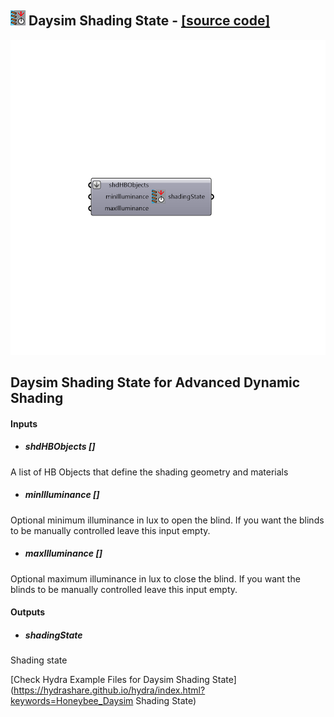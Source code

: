 ## ![](../../images/icons/Daysim_Shading_State.png) Daysim Shading State - [[source code]](https://github.com/ladybug-tools/honeybee-legacy/tree/master/src/Honeybee_Daysim%20Shading%20State.py)

![](../../images/components/Daysim_Shading_State.png)

Daysim Shading State for Advanced Dynamic Shading
 -
 

#### Inputs
* ##### shdHBObjects []
A list of HB Objects that define the shading geometry and materials
* ##### minIlluminance []
Optional minimum illuminance in lux to open the blind. If you want the blinds to be manually controlled leave this input empty.
* ##### maxIlluminance []
Optional maximum illuminance in lux to close the blind. If you want the blinds to be manually controlled leave this input empty.

#### Outputs
* ##### shadingState
Shading state


[Check Hydra Example Files for Daysim Shading State](https://hydrashare.github.io/hydra/index.html?keywords=Honeybee_Daysim Shading State)